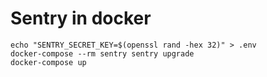 # Sentry in docker

    echo "SENTRY_SECRET_KEY=$(openssl rand -hex 32)" > .env
    docker-compose --rm sentry sentry upgrade
    docker-compose up
